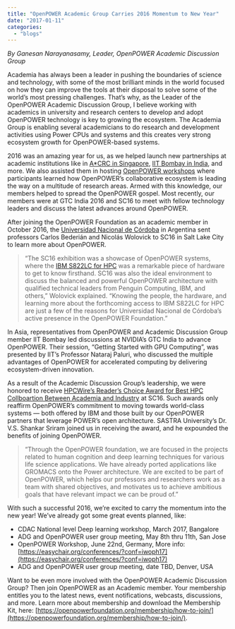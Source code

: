 ```yaml
---
title: "OpenPOWER Academic Group Carries 2016 Momentum to New Year"
date: "2017-01-11"
categories: 
  - "blogs"
---
```


_By Ganesan Narayanasamy, Leader, OpenPOWER Academic Discussion Group_

Academia has always been a leader in pushing the boundaries of science and technology, with some of the most brilliant minds in the world focused on how they can improve the tools at their disposal to solve some of the world’s most pressing challenges. That’s why, as the Leader of the OpenPOWER Academic Discussion Group, I believe working with academics in university and research centers to develop and adopt OpenPOWER technology is key to growing the ecosystem. The Academia Group is enabling several academicians to do research and development activities using Power CPUs and systems and this creates very strong ecosystem growth for OpenPOWER-based systems.

2016 was an amazing year for us, as we helped launch new partnerships at academic institutions like in [A\*CRC in Singapore](https://openpowerfoundation.org/blogs/acrc-openpower/), [IIT Bombay in India](https://openpowerfoundation.org/blogs/openpower-research-facility-iit-bombay/), and more. We also assisted them in hosting [OpenPOWER workshops](https://openpowerfoundation.org/blogs/recap-cdac-three-day-workshop-on-openpower-for-hpc-and-big-data-analytics/) where participants learned how OpenPOWER’s collaborative ecosystem is leading the way on a multitude of research areas. Armed with this knowledge, our members helped to spread the OpenPOWER gospel. Most recently, our members were at GTC India 2016 and SC16 to meet with fellow technology leaders and discuss the latest advances around OpenPOWER.

After joining the OpenPOWER Foundation as an academic member in October 2016, the [Universidad Nacional de Córdoba](http://www.unc.edu.ar/) in Argentina sent professors Carlos Bederián and Nicolás Wolovick to SC16 in Salt Lake City to learn more about OpenPOWER.

> “The SC16 exhibition was a showcase of OpenPOWER systems, where the [IBM S822LC for HPC](https://blogs.nvidia.com/blog/2016/09/08/ibm-servers-nvlink/) was a remarkable piece of hardware to get to know firsthand. SC16 was also the ideal environment to discuss the balanced and powerful OpenPOWER architecture with qualified technical leaders from Penguin Computing, IBM, and others,” Wolovick explained. “Knowing the people, the hardware, and learning more about the forthcoming access to IBM S822LC for HPC are just a few of the reasons for Universidad Nacional de Córdoba’s active presence in the OpenPOWER Foundation.”

In Asia, representatives from OpenPOWER and Academic Discussion Group member IIT Bombay led discussions at NVIDIA’s GTC India to advance OpenPOWER. Their session, “Getting Started with GPU Computing”, was presented by IIT’s Professor Nataraj Paluri, who discussed the multiple advantages of OpenPOWER for accelerated computing by delivering ecosystem-driven innovation.

As a result of the Academic Discussion Group’s leadership, we were honored to receive [HPCWire’s Reader’s Choice Award for Best HPC Collboartion Between Academia and Industry](https://www.hpcwire.com/off-the-wire/hpcwire-reveals-winners-2016-readers-editors-choice-awards-sc16-conference-salt-lake-city/) at SC16. Such awards only reaffirm OpenPOWER’s commitment to moving towards world-class systems — both offered by IBM and those built by our OpenPOWER partners that leverage POWER’s open architecture. SASTRA University’s Dr. V.S. Shankar Sriram joined us in receiving the award, and he expounded the benefits of joining OpenPOWER.

> “Through the OpenPOWER foundation, we are focused in the projects related to human cognition and deep learning techniques for various life science applications. We have already ported applications like GROMACS onto the Power architecture. We are excited to be part of OpenPOWER, which helps our professors and researchers work as a team with shared objectives, and motivates us to achieve ambitious goals that have relevant impact we can be proud of.”

With such a successful 2016, we’re excited to carry the momentum into the new year! We’ve already got some great events planned, like:

- CDAC National level Deep learning workshop, March 2017, Bangalore
- ADG and OpenPOWER user group meeting, May 8th thru 11th, San Jose
- OpenPOWER Workshop, June 22nd, Germany, More info: [https://easychair.org/conferences/?conf=iwoph17](https://easychair.org/conferences/?conf=iwoph17)
- ADG and OpenPOWER user group meeting, date TBD, Denver, USA

Want to be even more involved with the OpenPOWER Academic Discussion Group? Then join OpenPOWER as an Academic member. Your membership entitles you to the latest news, event notifications, webcasts, discussions, and more. Learn more about membership and download the Membership Kit, here: [https://openpowerfoundation.org/membership/how-to-join/](https://openpowerfoundation.org/membership/how-to-join/).
